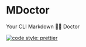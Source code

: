 # MDoctor

Your CLI Markdown 👨‍⚕️ Doctor

[![code style: prettier](https://img.shields.io/badge/code_style-prettier-ff69b4.svg?style=flat&logo=prettier)](https://github.com/prettier/prettier)
